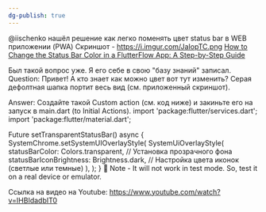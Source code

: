 ```yaml
---
dg-publish: true
---
```


@iischenko нашёл решение как легко поменять цвет status bar в WEB приложении (PWA)
Скриншот - https://i.imgur.com/JaIopTC.png
[How to Change the Status Bar Color in a FlutterFlow App: A Step-by-Step Guide](https://community.flutterflow.io/community-tutorials/post/how-to-change-the-status-bar-color-in-a-flutterflow-app-a-step-by-step-YiSsfOvUB4Zehd0)

Был такой вопрос уже.
Я его себе в свою "базу знаний" записал.
Question:
Привет! А кто знает как можно цвет вот тут изменить?  Серая дефолтная шапка портит весь вид (см. приложенный скриншот).

Answer:
Создайте такой Custom action (см. код ниже) и закиньте его на запуск в main.dart (to Initial Actions).
import 'package:flutter/services.dart';
import 'package:flutter/material.dart';

Future<void> setTransparentStatusBar() async {
  SystemChrome.setSystemUIOverlayStyle(
    SystemUiOverlayStyle(
      statusBarColor: Colors.transparent, // Установка прозрачного фона
      statusBarIconBrightness: Brightness.dark, // Настройка цвета иконок (светлые или темные)
    ),
  ); 
}
📌 Note -
It will not work in test mode. So, test it on a real device or emulator.

Ссылка на видео на Youtube: https://www.youtube.com/watch?v=IHBIdadbIT0